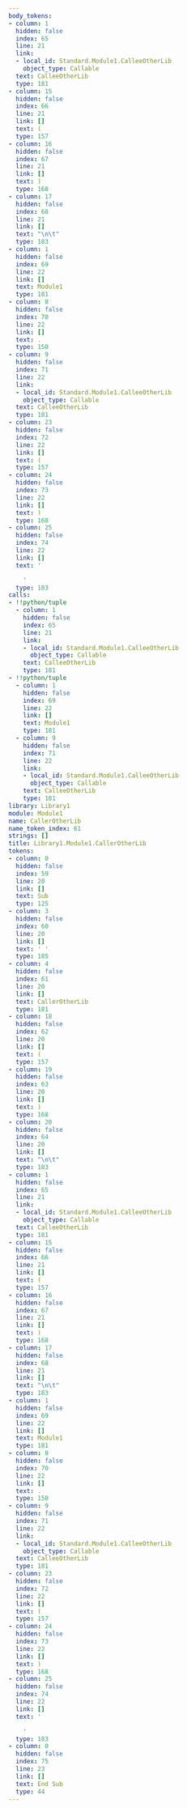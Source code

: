 ```yaml
---
body_tokens:
- column: 1
  hidden: false
  index: 65
  line: 21
  link:
  - local_id: Standard.Module1.CalleeOtherLib
    object_type: Callable
  text: CalleeOtherLib
  type: 181
- column: 15
  hidden: false
  index: 66
  line: 21
  link: []
  text: (
  type: 157
- column: 16
  hidden: false
  index: 67
  line: 21
  link: []
  text: )
  type: 168
- column: 17
  hidden: false
  index: 68
  line: 21
  link: []
  text: "\n\t"
  type: 183
- column: 1
  hidden: false
  index: 69
  line: 22
  link: []
  text: Module1
  type: 181
- column: 8
  hidden: false
  index: 70
  line: 22
  link: []
  text: .
  type: 150
- column: 9
  hidden: false
  index: 71
  line: 22
  link:
  - local_id: Standard.Module1.CalleeOtherLib
    object_type: Callable
  text: CalleeOtherLib
  type: 181
- column: 23
  hidden: false
  index: 72
  line: 22
  link: []
  text: (
  type: 157
- column: 24
  hidden: false
  index: 73
  line: 22
  link: []
  text: )
  type: 168
- column: 25
  hidden: false
  index: 74
  line: 22
  link: []
  text: '

    '
  type: 183
calls:
- !!python/tuple
  - column: 1
    hidden: false
    index: 65
    line: 21
    link:
    - local_id: Standard.Module1.CalleeOtherLib
      object_type: Callable
    text: CalleeOtherLib
    type: 181
- !!python/tuple
  - column: 1
    hidden: false
    index: 69
    line: 22
    link: []
    text: Module1
    type: 181
  - column: 9
    hidden: false
    index: 71
    line: 22
    link:
    - local_id: Standard.Module1.CalleeOtherLib
      object_type: Callable
    text: CalleeOtherLib
    type: 181
library: Library1
module: Module1
name: CallerOtherLib
name_token_index: 61
strings: []
title: Library1.Module1.CallerOtherLib
tokens:
- column: 0
  hidden: false
  index: 59
  line: 20
  link: []
  text: Sub
  type: 125
- column: 3
  hidden: false
  index: 60
  line: 20
  link: []
  text: ' '
  type: 185
- column: 4
  hidden: false
  index: 61
  line: 20
  link: []
  text: CallerOtherLib
  type: 181
- column: 18
  hidden: false
  index: 62
  line: 20
  link: []
  text: (
  type: 157
- column: 19
  hidden: false
  index: 63
  line: 20
  link: []
  text: )
  type: 168
- column: 20
  hidden: false
  index: 64
  line: 20
  link: []
  text: "\n\t"
  type: 183
- column: 1
  hidden: false
  index: 65
  line: 21
  link:
  - local_id: Standard.Module1.CalleeOtherLib
    object_type: Callable
  text: CalleeOtherLib
  type: 181
- column: 15
  hidden: false
  index: 66
  line: 21
  link: []
  text: (
  type: 157
- column: 16
  hidden: false
  index: 67
  line: 21
  link: []
  text: )
  type: 168
- column: 17
  hidden: false
  index: 68
  line: 21
  link: []
  text: "\n\t"
  type: 183
- column: 1
  hidden: false
  index: 69
  line: 22
  link: []
  text: Module1
  type: 181
- column: 8
  hidden: false
  index: 70
  line: 22
  link: []
  text: .
  type: 150
- column: 9
  hidden: false
  index: 71
  line: 22
  link:
  - local_id: Standard.Module1.CalleeOtherLib
    object_type: Callable
  text: CalleeOtherLib
  type: 181
- column: 23
  hidden: false
  index: 72
  line: 22
  link: []
  text: (
  type: 157
- column: 24
  hidden: false
  index: 73
  line: 22
  link: []
  text: )
  type: 168
- column: 25
  hidden: false
  index: 74
  line: 22
  link: []
  text: '

    '
  type: 183
- column: 0
  hidden: false
  index: 75
  line: 23
  link: []
  text: End Sub
  type: 44
---
```

